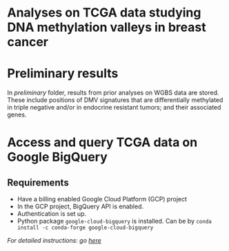 # Analyses on TCGA data studying DNA methylation valleys in breast cancer

# Preliminary results
In *preliminary* folder, results from prior analyses on WGBS data are stored. <br/>
These include positions of DMV signatures that are differentially methylated in triple negative and/or in endocrine resistant tumors; and their associated genes.

# Access and query TCGA data on Google BigQuery
## Requirements
- Have a billing enabled Google Cloud Platform (GCP) project
- In the GCP project, BigQuery API is enabled. 
- Authentication is set up.
- Python package `google-cloud-bigquery` is installed. Can be by `conda install -c conda-forge google-cloud-bigquery`

*For detailed instructions: go [here](https://cloud.google.com/bigquery/docs/quickstarts/quickstart-client-libraries#client-libraries-install-python)*

